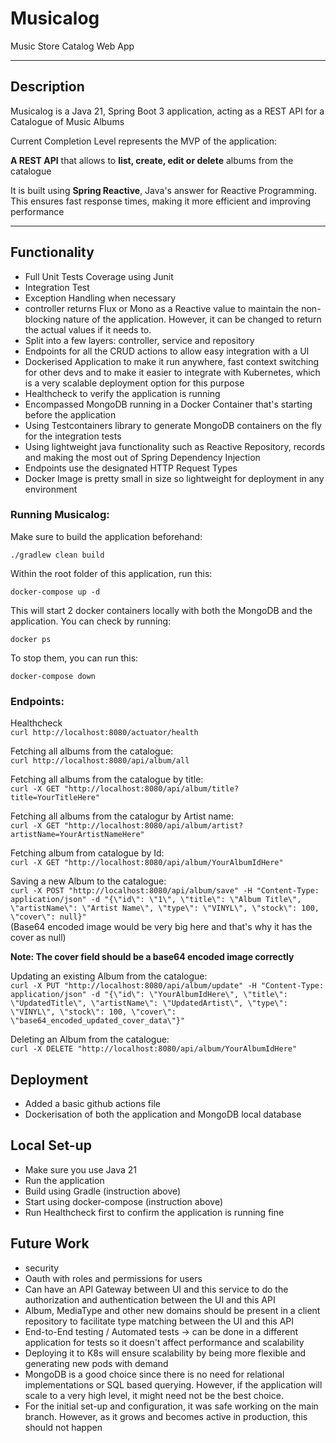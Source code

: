 # Musicalog
Music Store Catalog Web App

---

## Description

Musicalog is a Java 21, Spring Boot 3 application, acting as a REST API for a Catalogue of Music Albums

Current Completion Level represents the MVP of the application:

**A REST API** that allows to **list, create, edit or delete** albums from the catalogue

It is built using **Spring Reactive**, Java's answer for Reactive Programming. This ensures fast response times, making it more efficient and improving performance

---


## Functionality

- Full Unit Tests Coverage using Junit
- Integration Test
- Exception Handling when necessary
- controller returns Flux or Mono as a Reactive value to maintain the non-blocking nature of the application. However, it can be changed to return the actual values if it needs to.
- Split into a few layers: controller, service and repository
- Endpoints for all the CRUD actions to allow easy integration with a UI
- Dockerised Application to make it run anywhere, fast context switching for other devs and to make it easier to integrate with Kubernetes, which is a very scalable deployment option for this purpose
- Healthcheck to verify the application is running
- Encompassed MongoDB running in a Docker Container that's starting before the application
- Using Testcontainers library to generate MongoDB containers on the fly for the integration tests
- Using lightweight java functionality such as Reactive Repository, records and making the most out of Spring Dependency Injection
- Endpoints use the designated HTTP Request Types
- Docker Image is pretty small in size so lightweight for deployment in any environment

### Running Musicalog:

Make sure to build the application beforehand:

`./gradlew clean build`

Within the root folder of this application, run this:

`docker-compose up -d `

This will start 2 docker containers locally with both the MongoDB and the application. You can check by running:

`docker ps`

To stop them, you can run this:

`docker-compose down`

### Endpoints:

Healthcheck \
`curl http://localhost:8080/actuator/health`

Fetching all albums from the catalogue: \
`curl http://localhost:8080/api/album/all`

Fetching all albums from the catalogue by title: \
`curl -X GET "http://localhost:8080/api/album/title?title=YourTitleHere"`

Fetching all albums from the catalogur by Artist name: \
`curl -X GET "http://localhost:8080/api/album/artist?artistName=YourArtistNameHere"`

Fetching album from catalogue by Id: \
`curl -X GET "http://localhost:8080/api/album/YourAlbumIdHere"`

Saving a new Album to the catalogue: \
`curl -X POST "http://localhost:8080/api/album/save" -H "Content-Type: application/json" -d "{\"id\": \"1\", \"title\": \"Album Title\", \"artistName\": \"Artist Name\", \"type\": \"VINYL\", \"stock\": 100, \"cover\": null}"` \
(Base64 encoded image would be very big here and that's why it has the cover as null)


**Note: The cover field should be a base64 encoded image correctly**

Updating an existing Album from the catalogue: \
`curl -X PUT "http://localhost:8080/api/album/update" -H "Content-Type: application/json" -d "{\"id\": \"YourAlbumIdHere\", \"title\": \"UpdatedTitle\", \"artistName\": \"UpdatedArtist\", \"type\": \"VINYL\", \"stock\": 100, \"cover\": \"base64_encoded_updated_cover_data\"}"`

Deleting an Album from the catalogue: \
`curl -X DELETE "http://localhost:8080/api/album/YourAlbumIdHere"`


## Deployment

- Added a basic github actions file
- Dockerisation of both the application and MongoDB local database

## Local Set-up

- Make sure you use Java 21
- Run the application
- Build using Gradle (instruction above)
- Start using docker-compose (instruction above)
- Run Healthcheck first to confirm the application is running fine

## Future Work

- security 
- Oauth with roles and permissions for users
- Can have an API Gateway between UI and this service to do the authorization and authentication between the UI and this API
- Album, MediaType and other new domains should be present in a client repository to facilitate type matching between the UI and this API
- End-to-End testing / Automated tests -> can be done in a different application for tests so it doesn't affect performance and scalability
- Deploying it to K8s will ensure scalability by being more flexible and generating new pods with demand
- MongoDB is a good choice since there is no need for relational implementations or SQL based querying. However, if the application will scale to a very high level, it might need not be the best choice.
- For the initial set-up and configuration, it was safe working on the main branch. However, as it grows and becomes active in production, this should not happen